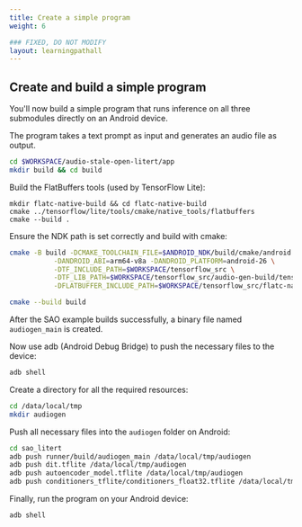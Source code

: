 ```yaml
---
title: Create a simple program
weight: 6

### FIXED, DO NOT MODIFY
layout: learningpathall
---
```


## Create and build a simple program

You'll now build a simple program that runs inference on all three submodules directly on an Android device. 

The program takes a text prompt as input and generates an audio file as output.
```bash
cd $WORKSPACE/audio-stale-open-litert/app
mkdir build && cd build
```

Build the FlatBuffers tools (used by TensorFlow Lite):
```console
mkdir flatc-native-build && cd flatc-native-build
cmake ../tensorflow/lite/tools/cmake/native_tools/flatbuffers
cmake --build .
```

Ensure the NDK path is set correctly and build with cmake:
```bash
cmake -B build -DCMAKE_TOOLCHAIN_FILE=$ANDROID_NDK/build/cmake/android.toolchain.cmake \
	       -DANDROID_ABI=arm64-v8a -DANDROID_PLATFORM=android-26 \
 	       -DTF_INCLUDE_PATH=$WORKSPACE/tensorflow_src \
 	       -DTF_LIB_PATH=$WORKSPACE/tensorflow_src/audio-gen-build/tensorflow-lite/ \
 	       -DFLATBUFFER_INCLUDE_PATH=$WORKSPACE/tensorflow_src/flatc-native-build/flatbuffers/include

cmake --build build
```

After the SAO example builds successfully, a binary file named `audiogen_main` is created. 

Now use adb (Android Debug Bridge) to push the necessary files to the device:

```bash
adb shell
```

Create a directory for all the required resources:
```bash
cd /data/local/tmp
mkdir audiogen
```
Push all necessary files into the `audiogen` folder on Android:
```bash
cd sao_litert
adb push runner/build/audiogen_main /data/local/tmp/audiogen
adb push dit.tflite /data/local/tmp/audiogen
adb push autoencoder_model.tflite /data/local/tmp/audiogen
adb push conditioners_tflite/conditioners_float32.tflite /data/local/tmp/audiogen
```

Finally, run the program on your Android device:

```bash
adb shell
```

